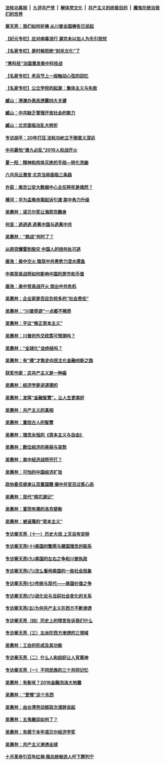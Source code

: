 ####  [法轮功真相](../../../../basic/blob/master/README.md?t=06230102) &nbsp;|&nbsp; [九评共产党](../../../../9ping.md/blob/master/README.md?t=06230102) &nbsp;|&nbsp; [解体党文化](../../../../jtdwh.md/blob/master/README.md?t=06230102)  &nbsp;|&nbsp; [共产主义的终极目的](../../../../gczydzjmd.md/blob/master/README.md?t=06230102) &nbsp;|&nbsp; [魔鬼在统治我们的世界](../../../../mgztzwmdsj.md/blob/master/README.md?t=06230102) 

#### [章天亮：我们如何祈祷 从川普全国祷告日说起](../pages/nsc423/n11944627.md?t=06230102) 

#### [【纪元专栏】应对病毒流行 渥京未以加人为先引担忧](../pages/nsc423/n11875714.md?t=06230102) 

#### [【名家专栏】是时候拒绝“封杀文化”了](../pages/nsc423/n11814093.md?t=06230102) 

#### [“黑科技”治国激发美中科技战](../pages/nsc423/n11638056.md?t=06230102) 

#### [【名家专栏】老兵节上一段触动心弦的回忆](../pages/nsc423/n11646016.md?t=06230102) 

#### [【名家专栏】公立学校的起源：集体主义与失败](../pages/nsc423/n11601833.md?t=06230102) 

#### [臧山：港澳办表态透露四大关键](../pages/nsc423/n11421628.md?t=06230102) 

#### [臧山：中共缺乏管理开放社会的能力](../pages/nsc423/n11407457.md?t=06230102) 

#### [臧山：北京面临治乱大转折](../pages/nsc423/n11406895.md?t=06230102) 

#### [专访胡平：20年打压 法轮功屹立不倒意义深远](../pages/nsc423/n11398800.md?t=06230102) 

#### [中共最怕“逢九必乱”2019人权战开火](../pages/nsc423/n11385248.md?t=06230102) 

#### [夏一阳：精神和肉体灭绝的手段—转化洗脑](../pages/nsc423/n11368250.md?t=06230102) 

#### [六月风云激变 北京当局面临三条路](../pages/nsc423/n11313668.md?t=06230102) 

#### [许茹：南京公安大数据中心主任猝死是偶然？](../pages/nsc423/n11064744.md?t=06230102) 

#### [横河：华为孟晚舟案起诉引渡 美中角力升级](../pages/nsc423/n11027230.md?t=06230102) 

#### [吴惠林：诺贝尔奖让海耶克翻身](../pages/nsc423/n10890049.md?t=06230102) 

#### [何坚：逃逃逃 逃离中国与逃离中共](../pages/nsc423/n10592891.md?t=06230102) 

#### [吴惠林：“商战”何时了？](../pages/nsc423/n10573558.md?t=06230102) 

#### [从网贷爆雷到股灾 中国人的钱何处可逃](../pages/nsc423/n10572800.md?t=06230102) 

#### [唐浩：美中交火 隐现中共黑势力混水摸鱼](../pages/nsc423/n10544040.md?t=06230102) 

#### [中美贸易战将如何影响中国的房市和币值](../pages/nsc423/n10543697.md?t=06230102) 

#### [唐浩：美中贸易战开火 烧出中共危机](../pages/nsc423/n10540126.md?t=06230102) 

#### [吴惠林：企业家是否应负较多的“社会责任”](../pages/nsc423/n10535022.md?t=06230102) 

#### [吴惠林：“川普奇迹”一点都不稀奇](../pages/nsc423/n10512808.md?t=06230102) 

#### [吴惠林：平议“修正资本主义”](../pages/nsc423/n10495724.md?t=06230102) 

#### [吴惠林：川普的外交政策可预测吗？](../pages/nsc423/n10462387.md?t=06230102) 

#### [吴惠林：“全球化”会终结吗？](../pages/nsc423/n10452838.md?t=06230102) 

#### [吴惠林：有“德”才能走向民主化金融创新之路](../pages/nsc423/n10432292.md?t=06230102) 

#### [获奖作家：这共产主义是一种癌](../pages/nsc423/n10431541.md?t=06230102) 

#### [吴惠林：经济学是讲道德的](../pages/nsc423/n10398014.md?t=06230102) 

#### [吴惠林：发挥“金融智慧”，让人生更美好](../pages/nsc423/n10375019.md?t=06230102) 

#### [吴惠林：共产主义的真相](../pages/nsc423/n10351394.md?t=06230102) 

#### [吴惠林：重拾古人的智慧](../pages/nsc423/n10337691.md?t=06230102) 

#### [吴惠林：理念永恒的《资本主义与自由》](../pages/nsc423/n10316274.md?t=06230102) 

#### [吴惠林：数位经济的美丽与哀愁](../pages/nsc423/n10292946.md?t=06230102) 

#### [吴惠林：美中经济战将开打？](../pages/nsc423/n10258825.md?t=06230102) 

#### [吴惠林：可怕的中国经济扩张](../pages/nsc423/n10219147.md?t=06230102) 

#### [政协委员提承认双重国籍 揭中共官员过客心态](../pages/nsc423/n10208809.md?t=06230102) 

#### [吴惠林：现代“桃花源记”](../pages/nsc423/n10185234.md?t=06230102) 

#### [吴惠林：富而有德的洛克斐勒](../pages/nsc423/n10142264.md?t=06230102) 

#### [吴惠林：被诬蔑的“资本主义”](../pages/nsc423/n10124816.md?t=06230102) 

#### [专访章天亮（十一）历史大戏 上天自有安排](../pages/nsc423/n10094905.md?t=06230102) 

#### [专访章天亮(十)美国的繁荣与建国理念的联系](../pages/nsc423/n10094899.md?t=06230102) 

#### [专访章天亮(九)美国的左右之争和川普执政](../pages/nsc423/n10094889.md?t=06230102) 

#### [专访章天亮(八)怎么看待美国的一些社会现象](../pages/nsc423/n10094857.md?t=06230102) 

#### [专访章天亮(七)传统与现代——美国价值之争](../pages/nsc423/n10093140.md?t=06230102) 

#### [专访章天亮(六)进化论与当前社会变化的关系](../pages/nsc423/n10092036.md?t=06230102) 

#### [专访章天亮(五)为何共产主义在西方不断渗透](../pages/nsc423/n10083620.md?t=06230102) 

#### [专访章天亮（四）历史上的预言告诉我们什么](../pages/nsc423/n10083606.md?t=06230102) 

#### [专访章天亮（三）左派在西方渗透的三领域](../pages/nsc423/n10081115.md?t=06230102) 

#### [吴惠林：工会的形成及其功能](../pages/nsc423/n10080633.md?t=06230102) 

#### [专访章天亮（二）什么人和组织让人背离神](../pages/nsc423/n10076637.md?t=06230102) 

#### [专访章天亮（一）不同民族的三个共同记忆](../pages/nsc423/n10074188.md?t=06230102) 

#### [吴惠林：有影呒？2018金融泡沫大地震](../pages/nsc423/n10040534.md?t=06230102) 

#### [吴惠林：“爱情”这个东西](../pages/nsc423/n10019423.md?t=06230102) 

#### [吴惠林：由台湾劳动部政次请辞说起](../pages/nsc423/n9979679.md?t=06230102) 

#### [吴惠林：五鬼搬运如何了？](../pages/nsc423/n9925338.md?t=06230102) 

#### [吴惠林：有感于本年诺贝尔经济学奖](../pages/nsc423/n9871883.md?t=06230102) 

#### [吴惠林：共产主义渗透全球](../pages/nsc423/n9812748.md?t=06230102) 

#### [十月革命引百年红祸 俄总统候选人吁下葬列宁](../pages/nsc423/n9810182.md?t=06230102) 


